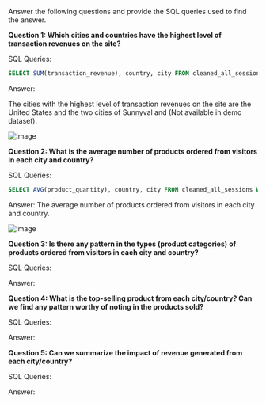 Answer the following questions and provide the SQL queries used to find the answer.

    
**Question 1: Which cities and countries have the highest level of transaction revenues on the site?**


SQL Queries:

```sql
SELECT SUM(transaction_revenue), country, city FROM cleaned_all_sessions GROUP BY country, city ORDER BY SUM(transaction_revenue) DESC, country, city 
 ```

Answer:

The cities with the highest level of transaction revenues on the site are the United States and the two cities of Sunnyval and (Not available in demo dataset).

![image](https://github.com/Christopher-DSA/SQL-Project/assets/132075292/20f9ddd2-83ec-4235-ad10-c1fefc3c1c4a)

**Question 2: What is the average number of products ordered from visitors in each city and country?**


SQL Queries:

```sql
SELECT AVG(product_quantity), country, city FROM cleaned_all_sessions WHERE product_quantity IS NOT NULL GROUP BY country, city ORDER BY AVG(product_quantity) DESC, country, city 
 ```

Answer:
The average number of products ordered from visitors in each city and country.

![image](https://github.com/Christopher-DSA/SQL-Project/assets/132075292/e19a0bed-e2dc-461e-83be-f288a09d5e76)





**Question 3: Is there any pattern in the types (product categories) of products ordered from visitors in each city and country?**


SQL Queries:



Answer:





**Question 4: What is the top-selling product from each city/country? Can we find any pattern worthy of noting in the products sold?**


SQL Queries:



Answer:





**Question 5: Can we summarize the impact of revenue generated from each city/country?**

SQL Queries:



Answer:







